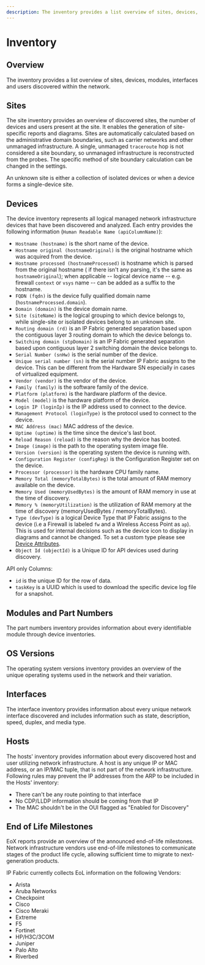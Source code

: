 ```yaml
---
description: The inventory provides a list overview of sites, devices, modules, interfaces, and users discovered within the network.
---
```


# Inventory

## Overview

The inventory provides a list overview of sites, devices, modules, interfaces
and users discovered within the network.

## Sites

The site inventory provides an overview of discovered sites, the number of
devices and users present at the site. It enables the generation of
site-specific reports and diagrams. Sites are automatically calculated based on
the administrative domain boundaries, such as carrier networks and other
unmanaged infrastructure. A single, unmanaged `traceroute` hop is not considered
a site boundary, so unmanaged infrastructure is reconstructed from the probes.
The specific method of site boundary calculation can be changed in the settings.

An unknown site is either a collection of isolated devices or when a device
forms a single-device site.

## Devices

The device inventory represents all logical managed network infrastructure
devices that have been discovered and analyzed. Each entry provides the
following information (`Human Readable Name (apiColumnName)`):

- `Hostname (hostname)` is the short name of the device.
- `Hostname original (hostnameOriginal)` is the original hostname which was
  acquired from the device.
- `Hostname processed (hostnameProcessed)` is hostname which is parsed from the
  original hostname (
  if there isn't any parsing, it's the same as `hostnameOriginal`); when
  applicable -- logical device name -- e.g. firewall `context` or `vsys` name --
  can be added as a suffix to the hostname.
- `FQDN (fqdn)` is the device fully qualified domain
  name (`hostnameProcessed.domain`).
- `Domain (domain)` is the device domain name.
- `Site (siteName)` is the logical grouping to which device belongs to, while
  single-site or isolated devices belong to an unknown site.
- `Routing domain (rd)` is an IP Fabric generated separation based upon the
  contiguous layer 3 routing domain to which the device belongs to.
- `Switching domain (stpDomain)` is an IP Fabric generated separation based upon
  contiguous layer 2 switching domain the device belongs to.
- `Serial Number (snHw)` is the serial number of the device.
- `Unique serial number (sn)` is the serial number IP Fabric assigns to the
  device. This can be different from the Hardware SN especially in cases of
  virtualized equipment.
- `Vendor (vendor)` is the vendor of the device.
- `Family (family)` is the software family of the device.
- `Platform (platform)` is the hardware platform of the device.
- `Model (model)` is the hardware platform of the device.
- `Login IP (loginIp)` is the IP address used to connect to the device.
- `Management Protocol (loginType)` is the protocol used to connect to the
  device.
- `MAC Address (mac)` MAC address of the device.
- `Uptime (uptime)` is the time since the device's last boot.
- `Reload Reason (reload)` is the reason why the device has booted.
- `Image (image)` is the path to the operating system image file.
- `Version (version)` is the operating system the device is running with.
- `Configuration Register (configReg)` is the Configuration Register set on the
  device.
- `Processor (processor)` is the hardware CPU family name.
- `Memory Total (memoryTotalBytes)` is the total amount of RAM memory available
  on the device.
- `Memory Used (memoryUsedBytes)` is the amount of RAM memory in use at the time
  of discovery.
- `Memory % (memoryUtilization)` is the utilization of RAM memory at the time of
  discovery (memoryUsedBytes / memoryTotalBytes).
- `Type (devType)` is a logical Device Type that IP Fabric assigns to the
  device (i.e a Firewall is labeled `fw` and a Wireless Access Point as `ap`).
  This is used for internal decisions such as the device icon to display in
  diagrams and cannot be changed. To set a custom type please
  see [Device Attributes](../settings/Discovery_and_Snapshots/Global_Configuration/device_attributes.md).
- `Object Id (objectId)` is a Unique ID for API devices used during discovery.

API only Columns:

- `id` is the unique ID for the row of data.
- `taskKey` is a UUID which is used to download the specific device log file for
  a snapshot.

## Modules and Part Numbers

The part numbers inventory provides information about every identifiable module
through device inventories.

## OS Versions

The operating system versions inventory provides an overview of the unique
operating systems used in the network and their variation.

## Interfaces

The interface inventory provides information about every unique network
interface discovered and includes information such as state, description, speed,
duplex, and media type.

## Hosts

The hosts' inventory provides information about every discovered host and user
utilizing network infrastructure. A host is any unique IP or MAC address, or an
IP/MAC tuple, that is not part of the network infrastructure. Following rules
may prevent the IP addresses from the ARP to be included in the Hosts'
inventory:

- There can't be any route pointing to that interface
- No CDP/LLDP information should be coming from that IP
- The MAC shouldn't be in the OUI flagged as "Enabled for Discovery"

## End of Life Milestones

EoX reports provide an overview of the announced end-of-life milestones. Network
infrastructure vendors use end-of-life milestones to communicate stages of the
product life cycle, allowing sufficient time to migrate to next-generation
products.

IP Fabric currently collects EoL information on the following Vendors:

- Arista
- Aruba Networks
- Checkpoint
- Cisco
- Cisco Meraki
- Extreme
- F5
- Fortinet
- HP/H3C/3COM
- Juniper
- Palo Alto
- Riverbed
